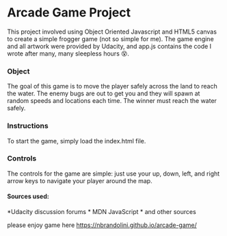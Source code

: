 
# Arcade Game Project  

This project involved using Object Oriented Javascript and HTML5 canvas to create a simple frogger game (not so simple for me). The game engine and all artwork were provided by Udacity, and app.js contains the code I wrote after many, many sleepless  hours :dizzy_face:.



###	Object
The goal of this game is to move the player safely across the land to reach the water. The enemy bugs are out to get you and they will spawn at random speeds and locations each time. The winner must reach the water safely.

### Instructions
To start the game, simply load the index.html file.

###	Controls
The controls for the game are simple: just use your up, down, left, and right arrow keys to navigate your player around the map.


####  Sources used:
*Udacity discussion forums * MDN JavaScript * and other sources

please enjoy game here https://nbrandolini.github.io/arcade-game/

